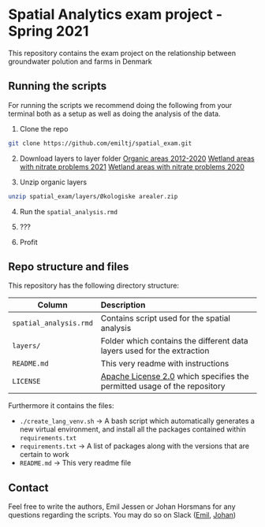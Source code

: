 # Spatial Analytics exam project - Spring 2021

This repository contains the exam project on the relationship between groundwater polution and farms in Denmark

## Running the scripts

For running the scripts we recommend doing the following from your terminal both as a setup as well as doing the analysis of the data.

1. Clone the repo
```bash
git clone https://github.com/emiltj/spatial_exam.git
```
2. Download layers to layer folder
[Organic areas 2012-2020](https://filkassen.statens-it.dk/userportal/#/shared/public/1LYhhae2IbnGtiGO/%C3%98kologiske%20arealer)
[Wetland areas with nitrate problems 2021](https://filkassen.statens-it.dk/userportal/#/shared/public/3oUctK2FHIbMhRy_/Miniv%C3%A5domr%C3%A5dekort%202021)
[Wetland areas with nitrate problems 2020](https://filkassen.statens-it.dk/userportal/#/shared/public/ovpGodH6RpCw-kaq/Miniv%C3%A5domr%C3%A5der%202020)

3. Unzip organic layers
```bash
unzip spatial_exam/layers/Økologiske arealer.zip
```

4. Run the ```spatial_analysis.rmd```

5. ???

6. Profit


## Repo structure and files

This repository has the following directory structure:

| Column | Description|
|--------|:-----------|
```spatial_analysis.rmd```| Contains script used for the spatial analysis
```layers/``` | Folder which contains the different data layers used for the extraction
```README.md``` | This very readme with instructions
```LICENSE``` | [Apache License 2.0](https://www.apache.org/licenses/LICENSE-2.0) which specifies the permitted usage of the repository

Furthermore it contains the files:
- ```./create_lang_venv.sh``` -> A bash script which automatically generates a new virtual environment, and install all the packages contained within ```requirements.txt```
- ```requirements.txt``` -> A list of packages along with the versions that are certain to work
- ```README.md``` -> This very readme file

## Contact

Feel free to write the authors, Emil Jessen or Johan Horsmans for any questions regarding the scripts.
You may do so on Slack ([Emil](https://app.slack.com/client/T01908QBS9X/D01A1LFRDE0), [Johan](google.dk))
